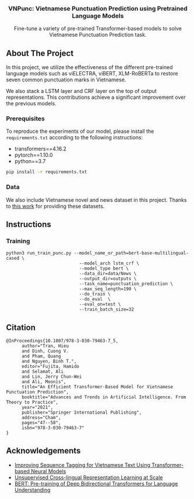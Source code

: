 
<br />
<p align="center">
  <a href="https://github.com/heraclex12/VLSP2020-Fake-News-Detection">
  </a>

  <h3 align="center">VNPunc: Vietnamese Punctuation Prediction using Pretrained Language Models</h3>

  <p align="center">
    Fine-tune a variety of pre-trained Transformer-based models to solve Vietnamese Punctuation Prediction task.
    <br />
  </p>
</p>



<!-- ABOUT THE PROJECT -->
## About The Project
In this project, we utilize the effectiveness of the different pre-trained language models such as viELECTRA, viBERT, XLM-RoBERTa to restore seven common punctuation marks in Vietnamese.

We also stack a LSTM layer and CRF layer on the top of output representations. This contributions achieve a significant improvement over the previous models.

### Prerequisites

To reproduce the experiments of our model, please install the `requirements.txt` according to the following instructions:
* transformers==4.16.2
* pytorch==1.10.0
* python==3.7
```sh
pip install -r requirements.txt
```

### Data

We also include Vietnamese novel and news dataset in this project. Thanks to [this work](https://github.com/BinhMisfit/vietnamese-punctuation-prediction) for providing these datasets.

## Instructions

### Training
```
python3 run_train_punc.py --model_name_or_path=bert-base-multilingual-cased \
                            --model_arch lstm_crf \
                            --model_type bert \
                            --data_dir=data/News \ 
                            --output_dir=outputs \ 
                            --task_name=punctuation_prediction \
                            --max_seq_length=190 \
                            --do_train \
                            --do_eval  \ 
                            --eval_on=test \
                            --train_batch_size=32
```



## Citation
```
@InProceedings{10.1007/978-3-030-79463-7_5,
      author="Tran, Hieu
      and Dinh, Cuong V.
      and Pham, Quang
      and Nguyen, Binh T.",
      editor="Fujita, Hamido
      and Selamat, Ali
      and Lin, Jerry Chun-Wei
      and Ali, Moonis",
      title="An Efficient Transformer-Based Model for Vietnamese Punctuation Prediction",
      booktitle="Advances and Trends in Artificial Intelligence. From Theory to Practice",
      year="2021",
      publisher="Springer International Publishing",
      address="Cham",
      pages="47--58",
      isbn="978-3-030-79463-7"
}
```


<!-- ACKNOWLEDGEMENTS -->
## Acknowledgements
* [Improving Sequence Tagging for Vietnamese Text Using Transformer-based Neural Models](https://arxiv.org/abs/2006.15994)
* [Unsupervised Cross-lingual Representation Learning at Scale](https://arxiv.org/pdf/1911.02116.pdf)
* [BERT: Pre-training of Deep Bidirectional Transformers for Language Understanding](https://arxiv.org/abs/1810.04805)
